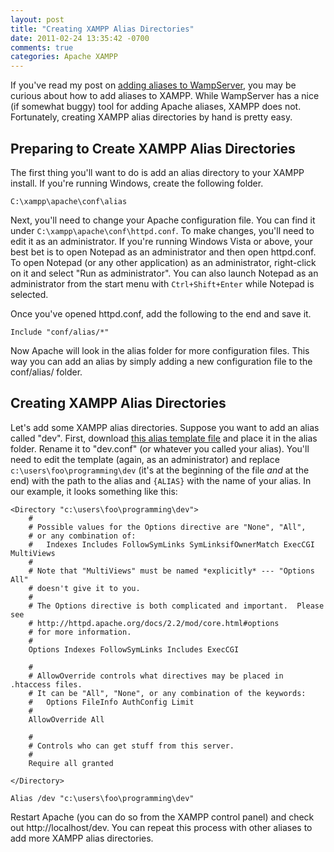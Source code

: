 ```yaml
---
layout: post
title: "Creating XAMPP Alias Directories"
date: 2011-02-24 13:35:42 -0700
comments: true
categories: Apache XAMPP
---
```


If you've read my post on [adding aliases to WampServer](/blog/2009/01/14/wamp-alias-directories/),
you may be curious about how to add aliases to XAMPP.
While WampServer has a nice (if somewhat buggy) tool for adding Apache aliases, XAMPP does not.
Fortunately, creating XAMPP alias directories by hand is pretty easy.

Preparing to Create XAMPP Alias Directories
---

The first thing you'll want to do is add an alias directory to your XAMPP install.
If you're running Windows, create the following folder.

```
C:\xampp\apache\conf\alias
```

Next, you'll need to change your Apache configuration file.
You can find it under `C:\xampp\apache\conf\httpd.conf`.
To make changes, you'll need to edit it as an administrator.
If you're running Windows Vista or above, your best bet is to open Notepad as an administrator and then open httpd.conf.
To open Notepad (or any other application) as an administrator, right-click on it and select "Run as administrator".
You can also launch Notepad as an administrator from the start menu with `Ctrl+Shift+Enter` while Notepad is selected.

Once you've opened httpd.conf, add the following to the end and save it.

```
Include "conf/alias/*"
```

Now Apache will look in the alias folder for more configuration files.
This way you can add an alias by simply adding a new configuration file to the conf/alias/ folder.

Creating XAMPP Alias Directories
---

Let's add some XAMPP alias directories.
Suppose you want to add an alias called "dev".
First, download [this alias template file](/uploads/xampp-alias-template.conf) and place it in the alias folder.
Rename it to "dev.conf" (or whatever you called your alias).
You'll need to edit the template (again, as an administrator) and replace `c:\users\foo\programming\dev` (it's at the beginning of the file *and* at the end) with the path to the alias and `{ALIAS}` with the name of your alias.
In our example, it looks something like this:

```
<Directory "c:\users\foo\programming\dev">
    #
    # Possible values for the Options directive are "None", "All",
    # or any combination of:
    #   Indexes Includes FollowSymLinks SymLinksifOwnerMatch ExecCGI MultiViews
    #
    # Note that "MultiViews" must be named *explicitly* --- "Options All"
    # doesn't give it to you.
    #
    # The Options directive is both complicated and important.  Please see
    # http://httpd.apache.org/docs/2.2/mod/core.html#options
    # for more information.
    #
    Options Indexes FollowSymLinks Includes ExecCGI

    #
    # AllowOverride controls what directives may be placed in .htaccess files.
    # It can be "All", "None", or any combination of the keywords:
    #   Options FileInfo AuthConfig Limit
    #
    AllowOverride All

    #
    # Controls who can get stuff from this server.
    #
    Require all granted

</Directory>

Alias /dev "c:\users\foo\programming\dev"
```

Restart Apache (you can do so from the XAMPP control panel) and check out http://localhost/dev.
You can repeat this process with other aliases to add more XAMPP alias directories.
